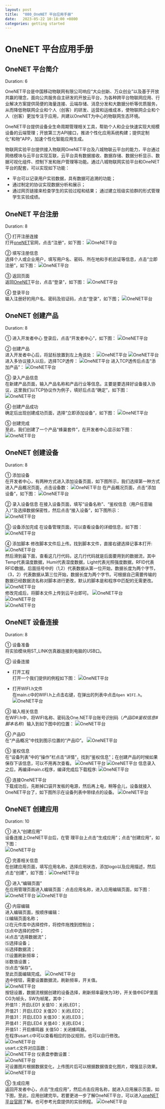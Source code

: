 ```yaml
---
layout: post
title:  "080_OneNET 平台应用手册"
date:   2023-05-22 10:18:00 +0800
categories: getting started
---
```



# OneNET 平台应用手册
<!-- ------------------------ -->
## OneNET 平台简介
Duration: 6

OneNET平台是中国移动物联网有限公司响应“大众创新、万众创业”以及基于开放共赢的理念，面向公共服务自主研发的开放云平台，为各种跨平台物联网应用、行业解决方案提供简便的海量连接、云端存储、消息分发和大数据分析等优质服务，从而降低物联网企业和个人（创客）的研发、运营和运维成本，使物联网企业和个人（创客）更加专注于应用，共建以OneNET为中心的物联网生态环境。

OneNET平台提供设备全生命周期管理相关工具，帮助个人和企业快速实现大规模设备的云端管理；开放第三方API接口，推进个性化应用系统构建；提供定制化“和物”APP，加速个性化智能应用生成。

物联网实验平台提供接入物联网OneNET平台及八城物联云平台的能力，平台通过网络模块与云平台实现互联，云平台具有数据接收、数据存储、数据分析显示、数据可视化组件、控制下发和账户管理等功能。通过八城物联网实验平台和OneNET平台的配套，可以实现如下功能：

- 平台可以记录用户实验数据，具有数据可追溯的功能；
- 通过制定的协议实现数据分析和展示；
- 通过网页链接来检查学生的实验过程和结果；
通过建立班级实验群的形式管理学生实验成绩。

<!-- ------------------------ -->
## OneNET 平台注册
Duration: 8

① 打开注册连接   
打开[oneNET](https://open.iot.10086.cn/)官网，点击“注册”，如下图：
![OneNET平台](/assets/Keil/36.png)

② 填写注册信息  
选择个人或企业用户，填写用户名、密码、所在地和手机验证等信息，点击“立即注册”，如下图：
![OneNET平台](/assets/Keil/37.png)

③ 返回页面  
返回[OneNET](http://open.iot.10086.cn/)平台，点击“登录”，如下图：
![OneNET平台](/assets/Keil/38.png)

④ 登录平台  
输入注册好的用户名、密码及验证码，点击“登录”，如下图；
![OneNET平台](/assets/Keil/39.png)

<!-- ------------------------ -->
## OneNET 创建产品
Duration: 8

① 进入开发者中心 
登录后，点击“开发者中心”，如下图：
![OneNET平台](/assets/Keil/40.png)

② 创建产品  
进入开发者中心后，将鼠标放置到左上角该处：
![OneNET平台](/assets/Keil/41.png)
![OneNET平台](/assets/Keil/42.png)
进入多协议接入以后，选择TCP透传：
![OneNET平台](/assets/Keil/43.png)
进入TCP透传后点击“添加产品”：
![OneNET平台](/assets/Keil/44.png)

③ 录入产品信息  
在新建产品页面，输入产品名称和产品行业等信息。主要是要选择好设备接入协议，这里我们以TCP协议作为例子，填好后点击“确定”，如下图：  
![OneNET平台](/assets/Keil/45.png)

④ 创建产品成功  
确定后出现创建成功页面，选择“立即添加设备”，如下图：
![OneNET平台](/assets/Keil/46.png)

⑤ 创建完成  
至此，我们创建了一个产品“蜂巢套件”，在开发者中心显示如下图： 
![OneNET平台](/assets/Keil/47.png)

<!-- ------------------------ -->
## OneNET 创建设备
Duration: 8

① 添加设备  
在开发者中心，有两种方式进入添加设备页面，如下图所示，我们选择第一种方式进入产品概况页面，点击设备数：
![OneNET平台](/assets/Keil/48.png)
在产品概况页面，点击“添加设备”，如下图：
![OneNET平台](/assets/Keil/49.png)

② 录入设备信息
在接入设备页面，填写“设备名称”、“鉴权信息（用户任意输入）”及选择数据保密性，然后点击“接入设备”，如下图所示：  
![OneNET平台](/assets/Keil/50.png)

③ 设备添加完成
在设备管理页面，可以查看设备的详细信息，如下图：  
![OneNET平台](/assets/Keil/51.png)

④ 添加脚本
修改脚本文件后上传。找到脚本文件，直接右键选择记事本打开:
![OneNET平台](/assets/Keil/52.png)  
然后滑到最下面，查看这几行代码，这几行代码就是后面要用到的数据流，其中Temp代表温度数据，Humi代表湿度数据，Light代表光照强度数据，RFID代表RFID数据。后面括号中的（1,2）代表数据从第一位开始，数据长度为两个字节，（3，2）代表数据从第三位开始，数据长度为两个字节。可根据自己需要传输的数据已经数据流名称对脚本进行更改，默认的脚本是和程序中匹配的无需更改。  
![OneNET平台](/assets/Keil/53.png)  
修改完成后，将脚本文件上传到云平台即可。
![OneNET平台](/assets/Keil/54.png)  
![OneNET平台](/assets/Keil/55.png)  
![OneNET平台](/assets/Keil/56.png)  

<!-- ------------------------ -->
## OneNET 设备连接
Duration: 8

① 设备准备  
将实验模块用ST_LINK仿真器连接到电脑的USB口。

② 设备连接  
- 打开工程  
打开一个我们提供的例程如下图：
![OneNET平台](/assets/Keil/57.png) 

- 打开WIFI.h文件  
在main.c中的WIFI.h上点击右键，在弹出的列表中点击`Open WIFI.h`。 
![OneNET平台](/assets/Keil/58.png) 

③ 输入相关信息  
在WIFI.h中，将WIFI名称、密码及One.NET平台账号识别码（*产品ID#鉴权信息#脚本名称*）输入到如下图中的位置：
![OneNET平台](/assets/Keil/59.png) 

④ 产品ID  
在“产品概况”中找到图示位置的“产品ID”。
![OneNET平台](/assets/Keil/60.png)

⑤ 鉴权信息  
在“设备列表”中的“操作”栏点击“详情”，找到“鉴权信息”；在创建产品的时候如果保存下该信息，可以不用再次查看。
![OneNET平台](/assets/Keil/61.png)
![OneNET平台](/assets/Keil/62.png)
信息录入之后，再编译main.c程序，编译完成后下载程序:
![OneNET平台](/assets/Keil/63.png)

⑥ 连接OneNET平台  
下载成功后，先断掉口袋开发板的电源，然后再上电，稍等会儿，设备就接入OneNET平台了，如下图所示在设备列表中带绿点的设备。
![OneNET平台](/assets/Keil/64.png)

<!-- ------------------------ -->
## OneNET 创建应用
Duration: 10

① 进入“创建应用”  
设备连接上OneNET平台后，在管	理平台上点击“生成应用”；点击“创建应用”，如下图：  
![OneNET平台](/assets/Keil/65.png)

② 完善相关信息  
在创建应用页面，填写应用名称，选择应用状态，添加logo以及应用描述，然后点击“创建”，如下图：
![OneNET平台](/assets/Keil/66.png)

③ 进入“编辑页面”  
在应用管理页面进入编辑页面：点击应用名称，进入应用编辑页面，如下图：
![OneNET平台](/assets/Keil/67.png)
![OneNET平台](/assets/Keil/68.png)

④ 内容编辑  
进入编辑页面，按顺序编辑：  
⑴编辑页面名称；  
⑵在元件库中选择控件，将控件拖拽到控制台；  
⑶点中选择的控件；  
⑷点击“选择数据流”；  
⑸选择设备；  
⑹选择数据流；  
⑺设置刷新频率；  
⑻数值设置；  
⑼点击“保存”。  
至此页面编辑完成。
![OneNET平台](/assets/Keil/69.png)  
选中按钮，需要设置数据流，刷新频率，开关值。  
![OneNET平台](/assets/Keil/70.png)   
按钮设置，数据流根据创建的设备选择，刷新频率最快为3秒，开关值中EDP里面CG为帧头，SW为帧尾，其中：  
开值11：开启LED1   关值10：关闭LED1；  
开值21：开启LED2   关值20：关闭LED2；  
开值31：开启LED3   关值30：关闭LED3；  
开值41：开启LED4   关值40：关闭LED4；  
开值51：开启蜂鸣器  关值50：关闭蜂鸣器。  
在程序usart.c中可以查看相应的协议规则，也可以自行修改。  
![OneNET平台](/assets/Keil/71.png)   
usart.c文件对应函数：  
![OneNET平台](/assets/Keil/72.png) 
仪表盘参数设置：  
![OneNET平台](/assets/Keil/73.png)   
可设置图片根据数据变化，上传图片后可以根据数据值变化图片，增强显示效果。    
![OneNET平台](/assets/Keil/74.png)   

⑤ 生成应用  
返回开发者中心，点击“生成应用”，然后点击应用名称，就进入应用展示页面，如下图，至此，应用创建完毕。若要更进一步了解OneNET平台，可以进入[oneNET平台官网](http://open.iot.10086.cn/)了解。也可参考光盘提供的实验例程。
![OneNET平台](/assets/Keil/75.png)   
